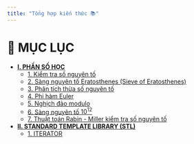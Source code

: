 ```yaml
---
title: "Tổng hợp kiến thức 📚"
---
```


<script defer src="https://cdn.jsdelivr.net/npm/katex@0.15.3/dist/katex.min.js"></script>
<link rel="stylesheet" href="https://cdn.jsdelivr.net/npm/katex@0.15.3/dist/katex.min.css">
<script defer ---
title: "Tổng hợp kiến thức 📚"
---

<script defer src="https://cdn.jsdelivr.net/npm/katex@0.15.3/dist/katex.min.js"></script>
<link rel="stylesheet" href="https://cdn.jsdelivr.net/npm/katex@0.15.3/dist/katex.min.css">
<script defer src="https://cdn.jsdelivr.net/npm/katex@0.15.3/dist/contrib/auto-render.min.js"
	onload="renderMathInElement(document.body, {
		delimiters: [
			{left: '$$', right: '$$', display: true},
			{left: '$', right: '$', display: false}
		],
		ignoredTags: ['script', 'noscript', 'style', 'textarea', 'pre']
	});">
</script>

# **📌 MỤC LỤC**

- [**I. PHẦN SỐ HỌC**](#i-phần-số-học)
	- [1. Kiểm tra số nguyên tố](#1-kiểm-tra-số-nguyên-tố)
	- [2. Sàng nguyên tố Eratosthenes (Sieve of Eratosthenes)](#2-sàng-nguyên-tố-eratosthenes-sieve-of-eratosthenes)
	- [3. Phân tích thừa số nguyên tố](#3-phân-tích-thừa-số-nguyên-tố)
	- [4. Phi hàm Euler](#4-phi-hàm-euler)
	- [5. Nghịch đảo modulo](#5-nghịch-đảo-modulo)
	- [6. Sàng nguyên tố $10^{12}$](#6-sàng-nguyên-tố-1012)
	- [7. Thuật toán Rabin - Miller kiểm tra số nguyên tố](#7-thuật-toán-rabin---miller-kiểm-tra-số-nguyên-tố)
- [**II. STANDARD TEMPLATE LIBRARY (STL)**](#ii-standard-template-library-stl)
	- [1. ITERATOR](#1-iterator)
